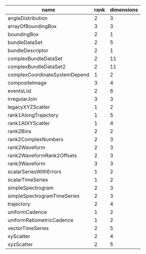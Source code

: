 |name                          |rank |dimensions|
|------------------------------|-----|----------|
|             angleDistribution|  2|  3|
|            arrayOfBoundingBox|  3|  3|
|                   boundingBox|  2|  1|
|                 bundleDataSet|  2|  5|
|              bundleDescriptor|  2|  1|
|          complexBundleDataSet|  2| 11|
|         complexBundleDataSet2|  2| 11|
| complexCoordinateSystemDepend|  1|  2|
|                compositeImage|  3|  4|
|                    eventsList|  2|  6|
|                 irregularJoin|  3|  3|
|              legacyXYZScatter|  1|  2|
|          rank1AlongTrajectory|  1|  5|
|              rank1AtXYScatter|  1|  4|
|                     rank2Bins|  2|  2|
|           rank2ComplexNumbers|  2|  3|
|                 rank2Waveform|  2|  3|
|     rank2WaveformRank2Offsets|  2|  3|
|                 rank3Waveform|  3|  3|
|        scalarSeriesWithErrors|  1|  2|
|              scalarTimeSeries|  1|  2|
|             simpleSpectrogram|  2|  3|
|   simpleSpectrogramTimeSeries|  2|  3|
|                    trajectory|  2|  4|
|                uniformCadence|  1|  2|
|     uniformRatiometricCadence|  1|  2|
|              vectorTimeSeries|  2|  5|
|                     xyScatter|  2|  4|
|                    xyzScatter|  2|  5|
